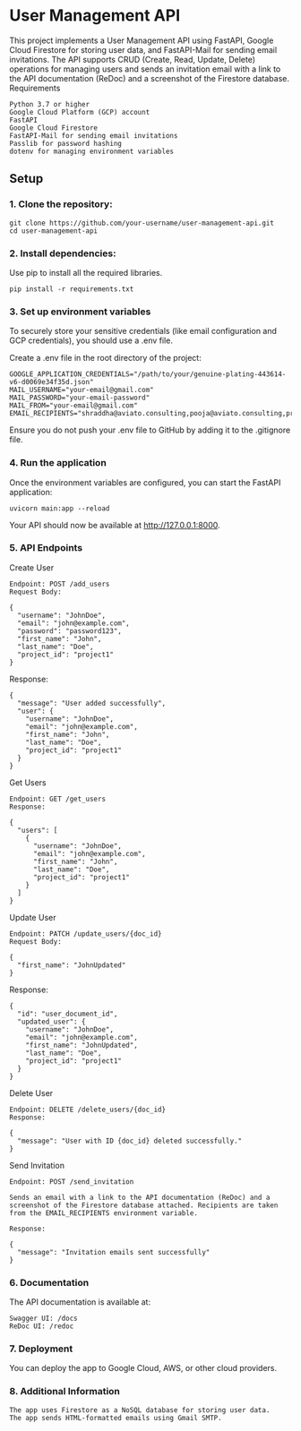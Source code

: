 # User Management API

This project implements a User Management API using FastAPI, Google Cloud Firestore for storing user data, and FastAPI-Mail for sending email invitations. The API supports CRUD (Create, Read, Update, Delete) operations for managing users and sends an invitation email with a link to the API documentation (ReDoc) and a screenshot of the Firestore database.
Requirements

    Python 3.7 or higher
    Google Cloud Platform (GCP) account
    FastAPI
    Google Cloud Firestore
    FastAPI-Mail for sending email invitations
    Passlib for password hashing
    dotenv for managing environment variables

## Setup
### 1. Clone the repository:
```
git clone https://github.com/your-username/user-management-api.git
cd user-management-api
```

### 2. Install dependencies:

Use pip to install all the required libraries.
```
pip install -r requirements.txt
```
### 3. Set up environment variables

To securely store your sensitive credentials (like email configuration and GCP credentials), you should use a .env file.

Create a .env file in the root directory of the project:
```
GOOGLE_APPLICATION_CREDENTIALS="/path/to/your/genuine-plating-443614-v6-d0069e34f35d.json"
MAIL_USERNAME="your-email@gmail.com"
MAIL_PASSWORD="your-email-password"
MAIL_FROM="your-email@gmail.com"
EMAIL_RECIPIENTS="shraddha@aviato.consulting,pooja@aviato.consulting,prijesh@aviato.consulting,hiring@aviato.consulting"
```
Ensure you do not push your .env file to GitHub by adding it to the .gitignore file.
### 4. Run the application

Once the environment variables are configured, you can start the FastAPI application:
```
uvicorn main:app --reload
```
Your API should now be available at http://127.0.0.1:8000.
### 5. API Endpoints
Create User

    Endpoint: POST /add_users
    Request Body:
```
{
  "username": "JohnDoe",
  "email": "john@example.com",
  "password": "password123",
  "first_name": "John",
  "last_name": "Doe",
  "project_id": "project1"
}
```
Response:

    {
      "message": "User added successfully",
      "user": {
        "username": "JohnDoe",
        "email": "john@example.com",
        "first_name": "John",
        "last_name": "Doe",
        "project_id": "project1"
      }
    }

Get Users

    Endpoint: GET /get_users
    Response:

    {
      "users": [
        {
          "username": "JohnDoe",
          "email": "john@example.com",
          "first_name": "John",
          "last_name": "Doe",
          "project_id": "project1"
        }
      ]
    }

Update User

    Endpoint: PATCH /update_users/{doc_id}
    Request Body:
```
{
  "first_name": "JohnUpdated"
}
```
Response:

    {
      "id": "user_document_id",
      "updated_user": {
        "username": "JohnDoe",
        "email": "john@example.com",
        "first_name": "JohnUpdated",
        "last_name": "Doe",
        "project_id": "project1"
      }
    }

Delete User

    Endpoint: DELETE /delete_users/{doc_id}
    Response:

    {
      "message": "User with ID {doc_id} deleted successfully."
    }

Send Invitation

    Endpoint: POST /send_invitation

    Sends an email with a link to the API documentation (ReDoc) and a screenshot of the Firestore database attached. Recipients are taken from the EMAIL_RECIPIENTS environment variable.

    Response:

    {
      "message": "Invitation emails sent successfully"
    }

### 6. Documentation

The API documentation is available at:

    Swagger UI: /docs
    ReDoc UI: /redoc

### 7. Deployment

You can deploy the app to Google Cloud, AWS, or other cloud providers.

### 8. Additional Information

    The app uses Firestore as a NoSQL database for storing user data.
    The app sends HTML-formatted emails using Gmail SMTP.
